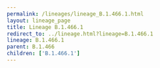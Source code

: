 ```yaml
---
permalink: /lineages/lineage_B.1.466.1.html
layout: lineage_page
title: Lineage B.1.466.1
redirect_to: ../lineage.html?lineage=B.1.466.1
lineage: B.1.466.1
parent: B.1.466
children: ['B.1.466.1']
---
```

